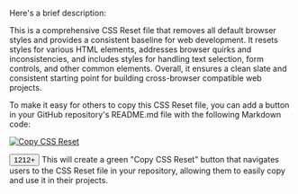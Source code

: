 Here's a brief description:

This is a comprehensive CSS Reset file that removes all default browser styles and provides a consistent baseline for web development. It resets styles for various HTML elements, addresses browser quirks and inconsistencies, and includes styles for handling text selection, form controls, and other common elements. Overall, it ensures a clean slate and consistent starting point for building cross-browser compatible web projects.

To make it easy for others to copy this CSS Reset file, you can add a button in your GitHub repository's README.md file with the following Markdown code:

[![Copy CSS Reset](https://img.shields.io/badge/Copy-CSS%20Reset-green?style=for-the-badge)](https://github.com/ZhekaGrem/CSS-reset/blob/main/RESET.css)

<button onclick="copyResetCSS() {
  fetch('https://raw.githubusercontent.com/ZhekaGrem/CSS-reset/main/RESET.css')
    .then(response => response.text())
    .then(data => {
      const tempInput = document.createElement('textarea');
      tempInput.value = data;
      document.body.appendChild(tempInput);
      tempInput.select();
      document.execCommand('copy');
      document.body.removeChild(tempInput);
      alert('CSS Reset file copied to clipboard!');
    })
    .catch(error => {
      console.error('Error fetching CSS Reset file:', error);
      alert('Error copying CSS Reset file. Please try again.');
    });"> 1212+</button>
This will create a green "Copy CSS Reset" button that navigates users to the CSS Reset file in your repository, allowing them to easily copy and use it in their projects.
